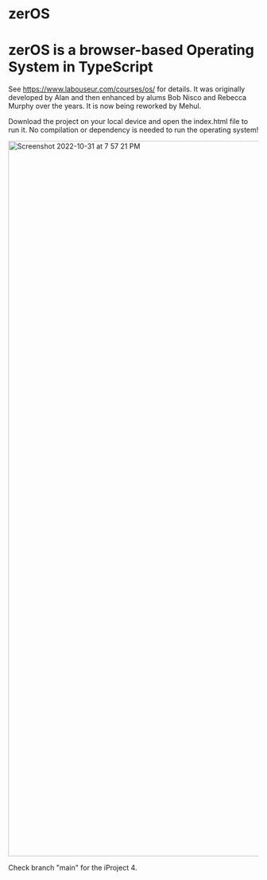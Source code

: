 # zerOS

zerOS is a browser-based Operating System in TypeScript
========================================================

See https://www.labouseur.com/courses/os/ for details.
It was originally developed by Alan and then enhanced by alums Bob Nisco and Rebecca Murphy over the years.
It is now being reworked by Mehul.

Download the project on your local device and open the index.html file to run it. No compilation or dependency is needed to run the operating system!

<img width="1440" alt="Screenshot 2022-10-31 at 7 57 21 PM" src="https://user-images.githubusercontent.com/54683532/199131056-5ae73ab6-c034-4dda-a2b9-a7df107b01c6.png">

Check branch "main" for the iProject 4.
